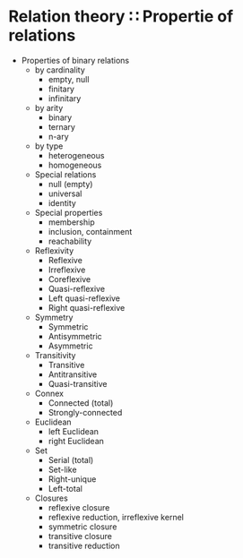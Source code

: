 # Relation theory ∷ Propertie of relations

* Properties of binary relations
  * by cardinality
    - empty, null
    - finitary
    - infinitary
  * by arity
    - binary
    - ternary
    - n-ary
  * by type
    - heterogeneous
    - homogeneous
  * Special relations
    - null (empty)
    - universal
    - identity
  * Special properties
    - membership
    - inclusion, containment
    - reachability
  * Reflexivity
    - Reflexive
    - Irreflexive
    - Coreflexive
    - Quasi-reflexive
    - Left quasi-reflexive
    - Right quasi-reflexive
  * Symmetry
    - Symmetric
    - Antisymmetric
    - Asymmetric
  * Transitivity
    - Transitive
    - Antitransitive
    - Quasi-transitive
  * Connex
    - Connected (total)
    - Strongly-connected
  * Euclidean
    - left Euclidean
    - right Euclidean
  * Set
    - Serial (total)
    - Set-like
    - Right-unique
    - Left-total
  * Closures
    - reflexive closure
    - reflexive reduction, irreflexive kernel
    - symmetric closure
    - transitive closure
    - transitive reduction
